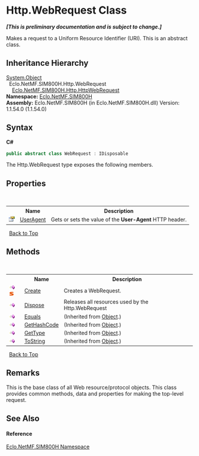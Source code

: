 # Http.WebRequest Class
 _**\[This is preliminary documentation and is subject to change.\]**_

Makes a request to a Uniform Resource Identifier (URI). This is an abstract class.


## Inheritance Hierarchy
<a href="http://msdn2.microsoft.com/en-us/library/e5kfa45b" target="_blank">System.Object</a><br />&nbsp;&nbsp;Eclo.NetMF.SIM800H.Http.WebRequest<br />&nbsp;&nbsp;&nbsp;&nbsp;<a href="T_Eclo_NetMF_SIM800H_Http_HttpWebRequest">Eclo.NetMF.SIM800H.Http.HttpWebRequest</a><br />
**Namespace:**&nbsp;<a href="N_Eclo_NetMF_SIM800H">Eclo.NetMF.SIM800H</a><br />**Assembly:**&nbsp;Eclo.NetMF.SIM800H (in Eclo.NetMF.SIM800H.dll) Version: 1.1.54.0 (1.1.54.0)

## Syntax

**C#**<br />
``` C#
public abstract class WebRequest : IDisposable
```

The Http.WebRequest type exposes the following members.


## Properties
&nbsp;<table><tr><th></th><th>Name</th><th>Description</th></tr><tr><td>![Public property](media/pubproperty.gif "Public property")</td><td><a href="P_Eclo_NetMF_SIM800H_Http_WebRequest_UserAgent">UserAgent</a></td><td>
Gets or sets the value of the <b>User-Agent</b> HTTP header.</td></tr></table>&nbsp;
<a href="#http.webrequest-class">Back to Top</a>

## Methods
&nbsp;<table><tr><th></th><th>Name</th><th>Description</th></tr><tr><td>![Public method](media/pubmethod.gif "Public method")![Static member](media/static.gif "Static member")</td><td><a href="M_Eclo_NetMF_SIM800H_Http_WebRequest_Create">Create</a></td><td>
Creates a WebRequest.</td></tr><tr><td>![Public method](media/pubmethod.gif "Public method")</td><td><a href="M_Eclo_NetMF_SIM800H_Http_WebRequest_Dispose">Dispose</a></td><td>
Releases all resources used by the Http.WebRequest</td></tr><tr><td>![Public method](media/pubmethod.gif "Public method")</td><td><a href="http://msdn2.microsoft.com/en-us/library/bsc2ak47" target="_blank">Equals</a></td><td> (Inherited from <a href="http://msdn2.microsoft.com/en-us/library/e5kfa45b" target="_blank">Object</a>.)</td></tr><tr><td>![Public method](media/pubmethod.gif "Public method")</td><td><a href="http://msdn2.microsoft.com/en-us/library/zdee4b3y" target="_blank">GetHashCode</a></td><td> (Inherited from <a href="http://msdn2.microsoft.com/en-us/library/e5kfa45b" target="_blank">Object</a>.)</td></tr><tr><td>![Public method](media/pubmethod.gif "Public method")</td><td><a href="http://msdn2.microsoft.com/en-us/library/dfwy45w9" target="_blank">GetType</a></td><td> (Inherited from <a href="http://msdn2.microsoft.com/en-us/library/e5kfa45b" target="_blank">Object</a>.)</td></tr><tr><td>![Public method](media/pubmethod.gif "Public method")</td><td><a href="http://msdn2.microsoft.com/en-us/library/7bxwbwt2" target="_blank">ToString</a></td><td> (Inherited from <a href="http://msdn2.microsoft.com/en-us/library/e5kfa45b" target="_blank">Object</a>.)</td></tr></table>&nbsp;
<a href="#http.webrequest-class">Back to Top</a>

## Remarks
This is the base class of all Web resource/protocol objects. This class provides common methods, data and properties for making the top-level request.

## See Also


#### Reference
<a href="N_Eclo_NetMF_SIM800H">Eclo.NetMF.SIM800H Namespace</a><br />